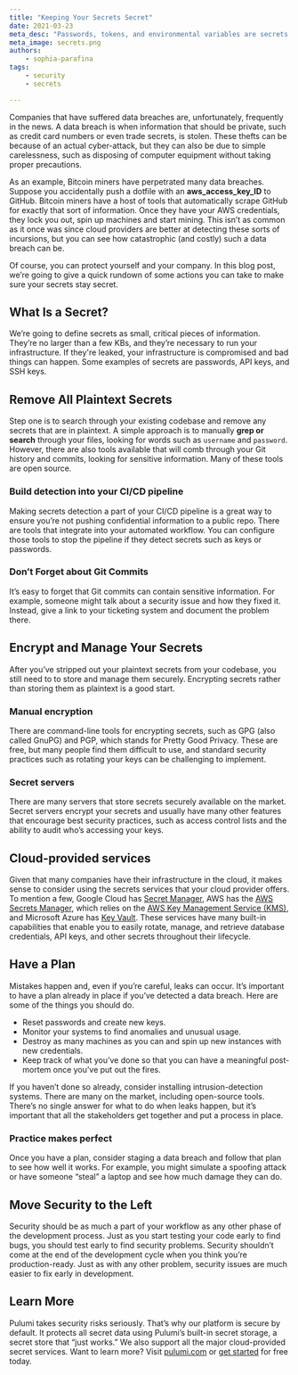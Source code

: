 ```yaml
---
title: "Keeping Your Secrets Secret"
date: 2021-03-23
meta_desc: "Passwords, tokens, and environmental variables are secrets needed to for infrastructure to run. Learn how to protect them and your infrastructure."
meta_image: secrets.png
authors:
    - sophia-parafina
tags:
    - security
    - secrets

---
```


Companies that have suffered data breaches are, unfortunately, frequently in the news. A data breach is when information that should be private, such as credit card numbers or even trade secrets, is stolen. These thefts can be because of an actual cyber-attack, but they can also be due to simple carelessness, such as disposing of computer equipment without taking proper precautions.

<!--more-->

As an example, Bitcoin miners have perpetrated many data breaches. Suppose you accidentally push a dotfile with an **aws_access_key_ID** to GitHub.  Bitcoin miners have a host of tools that automatically scrape GitHub for exactly that sort of information. Once they have your AWS credentials, they lock you out, spin up machines and start mining. This isn’t as common as it once was since cloud providers are better at detecting these sorts of incursions, but you can see how catastrophic (and costly) such a data breach can be.

Of course, you can protect yourself and your company. In this blog post, we’re going to give a quick rundown of some actions you can take to make sure your secrets stay secret.

## What Is a Secret?

We’re going to define secrets as small, critical pieces of information. They’re no larger than a few KBs, and they’re necessary to run your infrastructure. If they're leaked, your infrastructure is compromised and bad things can happen. Some examples of secrets are passwords, API keys, and SSH keys.

## Remove All Plaintext Secrets

Step one is to search through your existing codebase and remove any secrets that are in plaintext. A simple approach is to manually **grep or search** through your files, looking for words such as `username` and `password`. However, there are also tools available that will comb through your Git history and commits, looking for sensitive information. Many of these tools are open source.

### Build detection into your CI/CD pipeline

Making secrets detection a part of your CI/CD pipeline is a great way to ensure you’re not pushing confidential information to a public repo. There are tools that integrate into your automated workflow. You can configure those tools to stop the pipeline if they detect secrets such as keys or passwords.

### Don’t Forget about Git Commits

It’s easy to forget that Git commits can contain sensitive information. For example, someone might talk about a security issue and how they fixed it. Instead, give a link to your ticketing system and document the problem there.

## Encrypt and Manage Your Secrets

After you’ve stripped out your plaintext secrets from your codebase, you still need to to store and manage them securely. Encrypting secrets rather than storing them as plaintext is a good start.

### Manual encryption

There are command-line tools for encrypting secrets, such as GPG (also called GnuPG) and PGP, which stands for Pretty Good Privacy. These are free, but many people find them difficult to use, and standard security practices such as rotating your keys can be challenging to implement.

### Secret servers

There are many servers that store secrets securely available on the market. Secret servers encrypt your secrets and usually have many other features that encourage best security practices, such as access control lists and the ability to audit who’s accessing your keys.

## Cloud-provided services

Given that many companies have their infrastructure in the cloud, it makes sense to consider using the secrets services that your cloud provider offers. To mention a few, Google Cloud has [Secret Manager](https://cloud.google.com/secret-manager), AWS has the [AWS Secrets Manager](https://aws.amazon.com/secrets-manager/), which relies on the [AWS Key Management Service (KMS)](https://aws.amazon.com/kms/), and Microsoft Azure has [Key Vault](https://azure.microsoft.com/en-us/services/key-vault/). These services have many built-in capabilities that enable you to easily rotate, manage, and retrieve database credentials, API keys, and other secrets throughout their lifecycle.

## Have a Plan

Mistakes happen and, even if you’re careful, leaks can occur. It’s important to have a plan already in place if you’ve detected a data breach. Here are some of the things you should do.

- Reset passwords and create new keys.
- Monitor your systems to find anomalies and unusual usage.
- Destroy as many machines as you can and spin up new instances with new credentials.
- Keep track of what you’ve done so that you can have a meaningful post-mortem once you’ve put out the fires.

If you haven’t done so already, consider installing intrusion-detection systems. There are many on the market, including open-source tools.  There’s no single answer for what to do when leaks happen, but it’s important that all the stakeholders get together and put a process in place.

### Practice makes perfect

Once you have a plan, consider staging a data breach and follow that plan to see how well it works. For example, you might simulate a spoofing attack or have someone “steal” a laptop and see how much damage they can do.

## Move Security to the Left

Security should be as much a part of your workflow as any other phase of the development process. Just as you start testing your code early to find bugs, you should test early to find security problems. Security shouldn’t come at the end of the development cycle when you think you’re production-ready. Just as with any other problem, security issues are much easier to fix early in development.

## Learn More

Pulumi takes security risks seriously. That’s why our platform is secure by default. It protects all secret data using Pulumi’s built-in secret storage, a secret store that “just works.” We also support all the major cloud-provided secret services. Want to learn more? Visit [pulumi.com](https://www.pulumi.com/) or [get started](/docs/get-started/) for free today.
